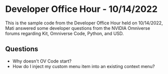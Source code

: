 # Developer Office Hour - 10/14/2022
This is the sample code from the Developer Office Hour held on 10/14/2022, Mati answered some developer questions 
from the NVIDIA Omniverse forums regarding Kit, Omniverse Code, Python, and USD.

## Questions
- Why doesn't OV Code start?
- How do I inject my custom menu item into an existing context menu?
